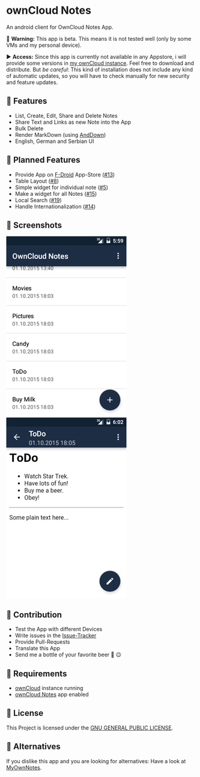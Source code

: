 # ownCloud Notes
An android client for OwnCloud Notes App.

:construction: **Warning:** This app is beta. This means it is not tested well (only by some VMs and my personal device).

:arrow_forward: **Access:** Since this app is currently not available in any Appstore, i will provide some versions in [my ownCloud instance](http://owncloud.niedermann.it/index.php/s/BOM5V1VZwscFk1k). Feel free to download and distribute. But *be careful*: This kind of installation does not include any kind of automatic updates, so you will have to check manually for new security and feature updates.

## :rocket: Features
* List, Create, Edit, Share and Delete Notes
* Share Text and Links as new Note into the App
* Bulk Delete
* Render MarkDown (using [AndDown](https://github.com/commonsguy/cwac-anddown))
* English, German and Serbian UI

## :checkered_flag: Planned Features
* Provide App on [F-Droid](https://f-droid.org/) App-Store ([#13](https://github.com/stefan-niedermann/OwnCloud-Notes/issues/13))
* Table Layout ([#8](https://github.com/stefan-niedermann/OwnCloud-Notes/issues/8))
* Simple widget for individual note ([#5](https://github.com/stefan-niedermann/OwnCloud-Notes/issues/5))
* Make a widget for all Notes ([#15](https://github.com/stefan-niedermann/OwnCloud-Notes/issues/15))
* Local Search ([#19](https://github.com/stefan-niedermann/OwnCloud-Notes/issues/19))
* Handle Internationalization ([#14](https://github.com/stefan-niedermann/OwnCloud-Notes/issues/14))

## :eyes: Screenshots
![Demo 1](/demo-1.png)
![Demo 2](/demo-2.png)

## :wrench: Contribution
* Test the App with different Devices
* Write issues in the [Issue-Tracker](https://github.com/stefan-niedermann/OwnCloud-Notes/issues)
* Provide Pull-Requests
* Translate this App
* Send me a bottle of your favorite beer :beers: :wink:

## :link: Requirements
* [ownCloud](https://github.com/owncloud/) instance running
* [ownCloud Notes](https://github.com/owncloud/notes) app enabled

## :notebook: License
This Project is licensed under the [GNU GENERAL PUBLIC LICENSE](/LICENSE).

## :twisted_rightwards_arrows: Alternatives
If you dislike this app and you are looking for alternatives: Have a look at [MyOwnNotes](https://github.com/aykit/MyOwnNotes).

